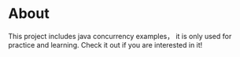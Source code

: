 # About
This project includes java concurrency examples， it is only used for practice and learning. 
Check it out if you are interested in it!
